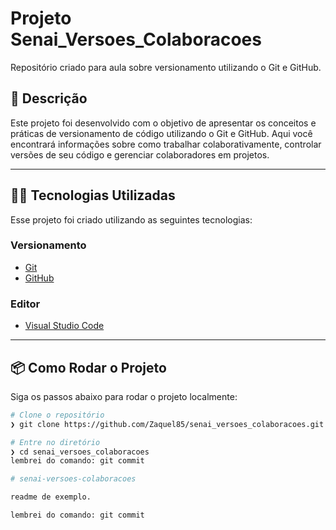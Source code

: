 # Projeto Senai_Versoes_Colaboracoes
Repositório criado para aula sobre versionamento utilizando o Git e GitHub.

## :rocket: Descrição
Este projeto foi desenvolvido com o objetivo de apresentar os conceitos e práticas de versionamento de código utilizando o Git e GitHub. Aqui você encontrará informações sobre como trabalhar colaborativamente, controlar versões de seu código e gerenciar colaboradores em projetos.

---

## 👨‍💻 Tecnologias Utilizadas
Esse projeto foi criado utilizando as seguintes tecnologias:

### Versionamento
- [Git](https://git-scm.com/)
- [GitHub](https://github.com/)

### Editor
- [Visual Studio Code](https://code.visualstudio.com/)

---

## 📦 Como Rodar o Projeto
Siga os passos abaixo para rodar o projeto localmente:

```bash
# Clone o repositório
❯ git clone https://github.com/Zaquel85/senai_versoes_colaboracoes.git

# Entre no diretório
❯ cd senai_versoes_colaboracoes
lembrei do comando: git commit

# senai-versoes-colaboracoes

readme de exemplo.

lembrei do comando: git commit
